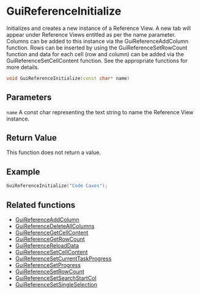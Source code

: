 # GuiReferenceInitialize

Initializes and creates a new instance of a Reference View. A new tab will appear under Reference Views entitled as per the name parameter. Columns can be added to this instance via the GuiReferenceAddColumn function. Rows can be inserted by using the GuiReferenceSetRowCount function and data for each cell (row and column) can be added via the GuiReferenceSetCellContent function. See the appropriate functions for more details.

```c++
void GuiReferenceInitialize(const char* name)
```

## Parameters

`name` A const char representing the text string to name the Reference View instance.

## Return Value

This function does not return a value.

## Example

```c++
GuiReferenceInitialize("Code Caves");
```

## Related functions

- [GuiReferenceAddColumn](./GuiReferenceAddColumn.md)
- [GuiReferenceDeleteAllColumns](./GuiReferenceDeleteAllColumns.md)
- [GuiReferenceGetCellContent](./GuiReferenceGetCellContent.md)
- [GuiReferenceGetRowCount](./GuiReferenceGetRowCount.md)
- [GuiReferenceReloadData](./GuiReferenceReloadData.md)
- [GuiReferenceSetCellContent](./GuiReferenceSetCellContent.md)
- [GuiReferenceSetCurrentTaskProgress](./GuiReferenceSetCurrentTaskProgress.md)
- [GuiReferenceSetProgress](./GuiReferenceSetProgress.md)
- [GuiReferenceSetRowCount](./GuiReferenceSetRowCount.md)
- [GuiReferenceSetSearchStartCol](./GuiReferenceSetSearchStartCol.md)
- [GuiReferenceSetSingleSelection](./GuiReferenceSetSingleSelection.md)